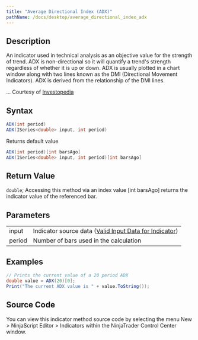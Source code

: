 ```yaml
---
title: "Average Directional Index (ADX)"
pathName: /docs/desktop/average_directional_index_adx
---
```


## Description

An indicator used in technical analysis as an objective value for the strength of trend. ADX is non-directional so it will quantify a trend's strength regardless of whether it is up or down. ADX is usually plotted in a chart window along with two lines known as the DMI (Directional Movement Indicators). ADX is derived from the relationship of the DMI lines.

... Courtesy of [Investopedia](http://investopedia.com/terms/a/adx.asp)

## Syntax

```csharp
ADX(int period)  
ADX(ISeries<double> input, int period)  
```

Returns default value

```csharp
ADX(int period)[int barsAgo]  
ADX(ISeries<double> input, int period)[int barsAgo]  
```

## Return Value

`double`; Accessing this method via an index value [int barsAgo] returns the indicator value of the referenced bar.

## Parameters

|  |  |
| --- | --- |
| input | Indicator source data ([Valid Input Data for Indicator](/docs/desktop/valid_input_data_for_indicator)) |
| period | Number of bars used in the calculation |

## Examples

```csharp
// Prints the current value of a 20 period ADX
double value = ADX(20)[0];
Print("The current ADX value is " + value.ToString());
```

## Source Code

You can view this indicator method source code by selecting the menu New > NinjaScript Editor > Indicators within the NinjaTrader Control Center window.

